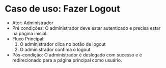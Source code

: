 # Caso de uso: Fazer Logout

- Ator: Administrador
- Pré condições: O administrador deve estar autenticado e precisa estar na página inicial.
- Fluxo Principal:
  1. O administrador cilca no botão de logout
  2. O administrador confima o logout
- Pós-condição: O administrador é deslogado com sucesso e é redirecionado para a página principal como usuário.

